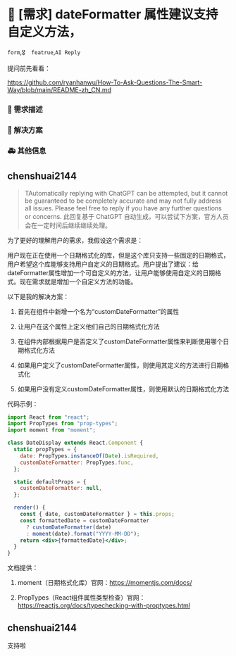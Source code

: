 # 👑 [需求] dateFormatter 属性建议支持自定义方法，

`form`,`🎖️  featrue`,`AI Reply`

提问前先看看：

https://github.com/ryanhanwu/How-To-Ask-Questions-The-Smart-Way/blob/main/README-zh_CN.md

### 🥰 需求描述

<!--
详细地描述需求，让大家都能理解
-->

### 🧐 解决方案

<!--
如果你有解决方案，在这里清晰地阐述
-->

### 🚑 其他信息

<!--
如截图等其他信息可以贴在这里
-->

## chenshuai2144

> TAutomatically replying with ChatGPT can be attempted, but it cannot be guaranteed to be completely accurate and may not fully address all issues. Please feel free to reply if you have any further questions or concerns.
> 此回复基于 ChatGPT 自动生成，可以尝试下方案，官方人员会在一定时间后继续继续处理。

为了更好的理解用户的需求，我假设这个需求是：

用户现在正在使用一个日期格式化的库，但是这个库只支持一些固定的日期格式，用户希望这个库能够支持用户自定义的日期格式。用户提出了建议：给dateFormatter属性增加一个可自定义的方法，让用户能够使用自定义的日期格式。现在需求就是增加一个自定义方法的功能。

以下是我的解决方案：

1. 首先在组件中新增一个名为“customDateFormatter”的属性

2. 让用户在这个属性上定义他们自己的日期格式化方法

3. 在组件内部根据用户是否定义了customDateFormatter属性来判断使用哪个日期格式化方法

4. 如果用户定义了customDateFormatter属性，则使用其定义的方法进行日期格式化

5. 如果用户没有定义customDateFormatter属性，则使用默认的日期格式化方法

代码示例：

```jsx
import React from "react";
import PropTypes from "prop-types";
import moment from "moment";

class DateDisplay extends React.Component {
  static propTypes = {
    date: PropTypes.instanceOf(Date).isRequired,
    customDateFormatter: PropTypes.func,
  };

  static defaultProps = {
    customDateFormatter: null,
  };

  render() {
    const { date, customDateFormatter } = this.props;
    const formattedDate = customDateFormatter
      ? customDateFormatter(date)
      : moment(date).format("YYYY-MM-DD");
    return <div>{formattedDate}</div>;
  }
}
```

文档提供：

1. moment（日期格式化库）官网：https://momentjs.com/docs/

2. PropTypes（React组件属性类型检查）官网：https://reactjs.org/docs/typechecking-with-proptypes.html

## chenshuai2144

支持啦
